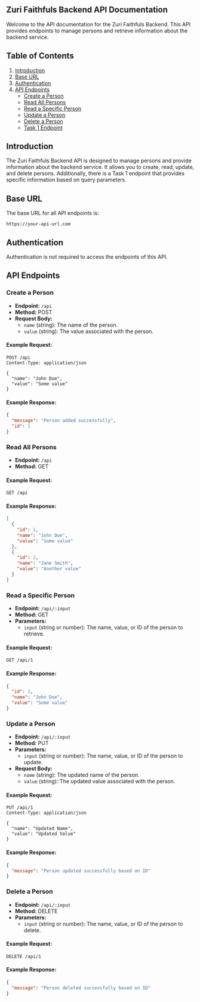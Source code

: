 

## Zuri Faithfuls Backend API Documentation

Welcome to the API documentation for the Zuri Faithfuls Backend. This API provides endpoints to manage persons and retrieve information about the backend service.

## Table of Contents

1. [Introduction](#introduction)
2. [Base URL](#base-url)
3. [Authentication](#authentication)
4. [API Endpoints](#api-endpoints)
   - [Create a Person](#create-a-person)
   - [Read All Persons](#read-all-persons)
   - [Read a Specific Person](#read-a-specific-person)
   - [Update a Person](#update-a-person)
   - [Delete a Person](#delete-a-person)
   - [Task 1 Endpoint](#task-1-endpoint)

## Introduction

The Zuri Faithfuls Backend API is designed to manage persons and provide information about the backend service. It allows you to create, read, update, and delete persons. Additionally, there is a Task 1 endpoint that provides specific information based on query parameters.

## Base URL

The base URL for all API endpoints is:

```
https://your-api-url.com
```

## Authentication

Authentication is not required to access the endpoints of this API.

## API Endpoints

### Create a Person

- **Endpoint:** `/api`
- **Method:** POST
- **Request Body:**
  - `name` (string): The name of the person.
  - `value` (string): The value associated with the person.

#### Example Request:

```http
POST /api
Content-Type: application/json

{
  "name": "John Doe",
  "value": "Some value"
}
```

#### Example Response:

```json
{
  "message": "Person added successfully",
  "id": 1
}
```

### Read All Persons

- **Endpoint:** `/api`
- **Method:** GET

#### Example Request:

```http
GET /api
```

#### Example Response:

```json
[
  {
    "id": 1,
    "name": "John Doe",
    "value": "Some value"
  },
  {
    "id": 2,
    "name": "Jane Smith",
    "value": "Another value"
  }
]
```

### Read a Specific Person

- **Endpoint:** `/api/:input`
- **Method:** GET
- **Parameters:**
  - `input` (string or number): The name, value, or ID of the person to retrieve.

#### Example Request:

```http
GET /api/1
```

#### Example Response:

```json
{
  "id": 1,
  "name": "John Doe",
  "value": "Some value"
}
```

### Update a Person

- **Endpoint:** `/api/:input`
- **Method:** PUT
- **Parameters:**
  - `input` (string or number): The name, value, or ID of the person to update.
- **Request Body:**
  - `name` (string): The updated name of the person.
  - `value` (string): The updated value associated with the person.

#### Example Request:

```http
PUT /api/1
Content-Type: application/json

{
  "name": "Updated Name",
  "value": "Updated Value"
}
```

#### Example Response:

```json
{
  "message": "Person updated successfully based on ID"
}
```

### Delete a Person

- **Endpoint:** `/api/:input`
- **Method:** DELETE
- **Parameters:**
  - `input` (string or number): The name, value, or ID of the person to delete.

#### Example Request:

```http
DELETE /api/1
```

#### Example Response:

```json
{
  "message": "Person deleted successfully based on ID"
}
```
